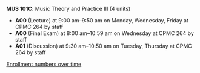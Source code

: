**MUS 101C**: Music Theory and Practice III (4 units)

- **A00** (Lecture) at 9:00 am–9:50 am on Monday, Wednesday, Friday at CPMC 264 by staff
- **A00** (Final Exam) at 8:00 am–10:59 am on Wednesday at CPMC 264 by staff
- **A01** (Discussion) at 9:30 am–10:50 am on Tuesday, Thursday at CPMC 264 by staff

[Enrollment numbers over time](./MUS101C.tsv)
